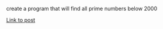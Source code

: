 create a program that will find all prime numbers below 2000

[Link to post](https://www.reddit.com/r/dailyprogrammer/comments/qnkro/382012_challenge_20_easy/)